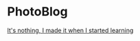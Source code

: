 # PhotoBlog
[It's nothing, I made it when I started learning](https://marnie0.github.io/PhotoBlog/)
